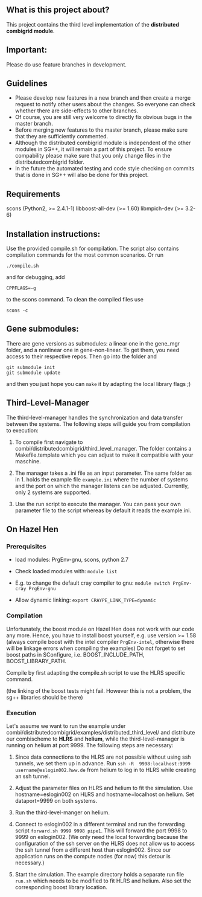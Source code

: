 What is this project about?
---------------------------
This project contains the third level implementation of the
__distributed combigrid module__. 

Important:
----------
Please do use feature branches in development.

Guidelines
---------
* Please develop new features in a new branch and then create a merge request to
  notify other users about the changes. So everyone can check whether there are
  side-effects to other branches.
* Of course, you are still very welcome to directly fix obvious bugs in the
  master branch.
* Before merging new features to the master branch, please make sure that they
  are sufficiently commented. 
* Although the distributed combigrid module is independent of the other modules
  in SG++, it will remain a part of this project. To ensure compability please
  make sure that you only change files in the distributedcombigrid folder. 
* In the future the automated testing and code style checking on commits that is
  done in SG++ will also be done for this project.

Requirements
--------------
scons (Python2, >= 2.4.1-1)
libboost-all-dev (>= 1.60)
libmpich-dev (>= 3.2-6)


Installation instructions: 
--------------------------
Use the provided compile.sh for compilation. The script also contains
compilation commands for the most common scenarios. Or run
```
./compile.sh
``` 
and for debugging, add
```
CPPFLAGS=-g
``` 
to the scons command. To clean the compiled files use

```
scons -c
```

Gene submodules:
----------------
There are gene versions as submodules: a linear one in the gene_mgr folder, and 
a nonlinear one in gene-non-linear. To get them, you need access to their 
respective repos. Then go into the folder and

```
git submodule init
git submodule update
```
and then you just hope you can `make` it by adapting the local library flags ;)

Third-Level-Manager
-------------------
The third-level-manager handles the synchronization and data transfer between
the systems. The following steps will guide you from compilation to execution:

1. To compile first navigate to combi/distributedcombigrid/third_level_manager.
   The folder contains a Makefile.template which you can adjust to make it
   compatible with your maschine.

2. The manager takes a .ini file as an input parameter. The same folder as in 1.
   holds the example file `example.ini` where the number of systems and the port
   on which the manager listens can be adjusted. Currently, only 2 systems are
   supported.

3. Use the run script to execute the manager. You can pass your own parameter
   file to the script whereas by default it reads the example.ini.

On Hazel Hen
------------

### Prerequisites

* load modules: PrgEnv-gnu, scons, python 2.7

* Check loaded modules with:
  `module list`

* E.g. to change the default cray compiler to gnu:
  `module switch PrgEnv-cray PrgEnv-gnu`

* Allow dynamic linking:
  `export CRAYPE_LINK_TYPE=dynamic`

### Compilation

Unfortunately, the boost module on Hazel Hen does not work with our code any
more. Hence, you have to install boost yourself, e.g. use version >= 1.58
(always compile boost with the intel compiler `PrgEnv-intel`, otherwise there
will be linkage errors when compiling the examples) Do not forget to set boost
paths in SConfigure, i.e. BOOST_INCLUDE_PATH, BOOST_LIBRARY_PATH.

Compile by first adapting the compile.sh script to use the HLRS specific
command.

(the linking of the boost tests might fail. However this is not a problem, the
sg++ libraries should be there)

### Execution

Let's assume we want to run the example under
combi/distributedcombigrid/examples/distributed_third_level/ and distribute our
combischeme to **HLRS** and **helium**, while the third-level-manager is running
on helium at port 9999. The following steps are necessary:

1. Since data connections to the HLRS are not possible without using ssh
   tunnels, we set them up in advance. Run `ssh -R  9998:localhost:9999
   username@eslogin002.hww.de` from helium to log in to HLRS while creating an
   ssh tunnel.

2. Adjust the parameter files on HLRS and helium to fit the simulation. Use
   hostname=eslogin002 on HLRS and hostname=localhost on helium. Set
   dataport=9999 on both systems.

3. Run the third-level-manger on helium.

4. Connect to eslogin002 in a different terminal and run the forwarding
   script `forward.sh 9999 9998 pipe1`. This will forward the port 9998 to 9999
   on eslogin002. (We only need the local forwarding because the configuration
   of the ssh server on the HLRS does not allow us to access the ssh tunnel
   from a different host than eslogin002. Since our application runs on the
   compute nodes (for now) this detour is necessary.)

5. Start the simulation. The example directory holds a separate run file
   `run.sh` which needs to be modified to fit HLRS and helium. Also set the
   corresponding boost library location.
